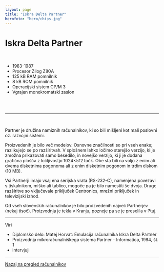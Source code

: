 ```yaml
---
layout: page
title: "Iskra Delta Partner"
herofoto: "hero/chips.jpg"
---
```


# Iskra Delta Partner

<br>

- 1983-1987
- Procesor Zilog Z80A
- 125 kB RAM pomnilnik
- 8 kB ROM pomnilnik
- Operacijski sistem CP/M 3
- Vgrajen monokromatski zaslon

<br>
<br>

------

<br>

Partner je družina namiznih računalnikov, ki so bili mišljeni kot mali poslovni oz. razvojni sistemi.

Proizvedenih je bilo več modelov. Osnovne značilnosti so pri vseh enake; razlikujejo se po razširitvah. V splošnem lahko ločimo starejšo verzijo, ki je zmožna prikazovati samo besedilo, in novejšo verzijo, ki ji je dodana grafična plošča z ločljivostjo 1024×512 točk. Obe sta bili na voljo z enim ali dvema disketnima pogonoma ali z enim disketnim pogonom in trdim diskom (10 MB).

Vsi Partnerji imajo vsaj ena serijska vrata (RS-232-C), namenjena povezavi s tiskalnikom, miško ali tablico, mogoče pa je bilo namestiti še dvoja. Druge razširitve so vključevale priključek Centronics, mrežni priključek in televizijski izhod.

Od vseh slovenskih računalnikov je bilo proizvedenih največ Partnerjev (nekaj tisoč). Proizvodnja je tekla v Kranju, pozneje pa se je preselila v Ptuj.

------

Viri

- Diplomsko delo: Matej Horvat: Emulacija računalnika Iskra Delta Partner
- Proizvodnja mikroračunalniškega sistema Partner - Informatica, 1984, št. 1
- intervjuji

------

[Nazaj na pregled računalnikov]({{site.base}}/SloRaDe/racunalniki)

